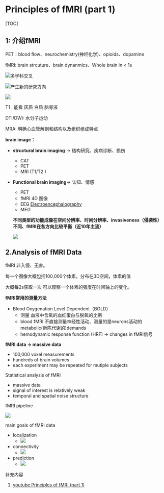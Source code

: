 # Principles of fMRI (part 1)

[TOC]



## 1: 介绍fMRI

PET：blood flow、neurochemistry(神经化学)、opioids、dopamine

fMRI: brain strcuture、brain dynanmics、Whole brain in < 1s

![多学科交叉](http://file.sdnu.tech/54c3274d-fc24-bde3-5ef5-4da5ec890e8c.png)





![产生新的研究方向](http://file.sdnu.tech/a6ce3a6f-e9a5-a154-8d94-48a65ee14898.png)

![](http://file.sdnu.tech/b944a288-fdc0-1d04-807b-b707ace59ff7.png)

T1 : 能看 灰质 白质  脑脊液

DTI/DWI: 水分子运动

MRA: 明确心血管解剖和结构以及组织组成特点

**brain image：**

- **structural brain imaging**  -> 结构研究、疾病诊断、损伤 

  - CAT 
  - PET
  - MRI (T1/T2 )

- **Functional brain imaging**-> 认知、情感

  - PET
  - fMRI 4D 图像 
  - EEG  [Electroencephalography](https://en.wikipedia.org/wiki/Electroencephalography)
  - MEG

  **不同类型的功能成像在空间分辨率、时间分辨率、invasiveness（侵袭性）不同、fMRI在各方向比较平衡（近10年主流）**

  ![](http://file.sdnu.tech/fc57cf6b-a3d3-5f83-3c62-e0a6ff193755.png)

## 2.Analysis of fMRI Data

  fMRI 非入侵、无害。

  每一个图像大概包括100,000个体素。分布在3D空间，体素的值

  大概每2s获取一次 可以观察一个体素的强度在时间轴上的变化。

  **fMRI常用的测量方法**

  - Blood Oxygenation Level Dependent（BOLD） 
    - 测量 血液中含氧的血红蛋白与脱氧的比例
    - blood fMRI 不直接测量神经性活动、测量的是neurons活动的metabolic(新陈代谢的)demands
    - hemodynamic response function (HRF)  -> changes in fMRI信号 

  **fMRI data -> massive data**

  - 100,000 voxel measurements
  - hundreds of brain volumes
  - each experiment may be repeated for mutiple subjects

  Statistical analysis of fMRI

  - massive data
  - signal of interest is relatively weak
  - temporal and spatial noise structure

  fMRI pipeline

  ![](http://file.sdnu.tech/1ab378ee-71f0-39b1-236f-de37db869274.png)

  main goals of fMRI data

  - localization 
    - ![](http://file.sdnu.tech/1cf5a458-904d-3404-2f1d-9b7212996461.png)
  - connectivity
    - ![](http://file.sdnu.tech/5f030e7e-5ba0-3049-d0df-7540486c8d28.png)
  - prediction 
    - ![](http://file.sdnu.tech/53d8048a-0190-c8fc-0911-684e6f9f8ee2.png)

补充内容

  1. [youtube  Principles of fMRI (part 1)](https://www.youtube.com/watch?v=ZL-Tr1KSMKY&list=PLfXA4opIOVrGHncHRxI3Qa5GeCSudwmxM)


